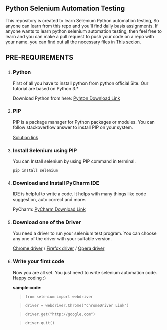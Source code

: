 ## Python Selenium Automation Testing

This repository is created to learn Selenium Python automation testing, So anyone can learn from this repo and you'll find daily basis assignments. 
If anyone wants to learn python selenium automation testing, then feel free to learn and you can make a pull request to push your code on a repo with your name.
you can find out all the necessary files in 
[This secion](#pre-requirements).

## PRE-REQUIREMENTS

1. ### **Python**
   First of all you have to install python from python official Site. Our tutorial are based on Python 3.*

   Download Python from here: [Pyhton Download Link](https://www.python.org/downloads/)

2. ### **PIP**
   PIP is a package manager for Python packages or modules.
   You can follow stackoverflow answer to install PIP on your system.

   [Solution link](https://stackoverflow.com/questions/4750806/how-do-i-install-pip-on-windows)

3. ### **Install Selenium using PIP**
    You can Install selenium by using PIP command in terminal.

    `pip install selenium`

4. ### **Download and Install PyCharm IDE**
    IDE is helpful to write a code. It helps with many things like code suggestion, auto correct and more.

    PyCharm: [PyCharm Download Link](https://www.jetbrains.com/pycharm/download/)

5. ### **Download one of the Driver**
    You need a driver to run your selenium test program.
    You can choose any one of the driver with your suitable version.

    [Chrome driver](https://sites.google.com/a/chromium.org/chromedriver/) / [Firefox driver](https://github.com/mozilla/geckodriver/releases) / [Opera driver](https://github.com/operasoftware/operachromiumdriver/releases)

6. ### **Write your first code**
    Now you are all set. You just need to write selenium automation code. Happy coding :)

    **sample code:**
    > `from selenium import webdriver`

    > `driver = webdriver.Chrome("chromeDriver Link")`

    > `driver.get("http://google.com")`

    > `driver.quit()`



